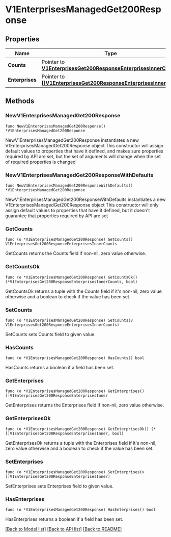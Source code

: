 # V1EnterprisesManagedGet200Response

## Properties

Name | Type | Description | Notes
------------ | ------------- | ------------- | -------------
**Counts** | Pointer to [**V1EnterprisesGet200ResponseEnterprisesInnerCounts**](V1EnterprisesGet200ResponseEnterprisesInnerCounts.md) |  | [optional] 
**Enterprises** | Pointer to [**[]V1EnterprisesGet200ResponseEnterprisesInner**](V1EnterprisesGet200ResponseEnterprisesInner.md) |  | [optional] 

## Methods

### NewV1EnterprisesManagedGet200Response

`func NewV1EnterprisesManagedGet200Response() *V1EnterprisesManagedGet200Response`

NewV1EnterprisesManagedGet200Response instantiates a new V1EnterprisesManagedGet200Response object
This constructor will assign default values to properties that have it defined,
and makes sure properties required by API are set, but the set of arguments
will change when the set of required properties is changed

### NewV1EnterprisesManagedGet200ResponseWithDefaults

`func NewV1EnterprisesManagedGet200ResponseWithDefaults() *V1EnterprisesManagedGet200Response`

NewV1EnterprisesManagedGet200ResponseWithDefaults instantiates a new V1EnterprisesManagedGet200Response object
This constructor will only assign default values to properties that have it defined,
but it doesn't guarantee that properties required by API are set

### GetCounts

`func (o *V1EnterprisesManagedGet200Response) GetCounts() V1EnterprisesGet200ResponseEnterprisesInnerCounts`

GetCounts returns the Counts field if non-nil, zero value otherwise.

### GetCountsOk

`func (o *V1EnterprisesManagedGet200Response) GetCountsOk() (*V1EnterprisesGet200ResponseEnterprisesInnerCounts, bool)`

GetCountsOk returns a tuple with the Counts field if it's non-nil, zero value otherwise
and a boolean to check if the value has been set.

### SetCounts

`func (o *V1EnterprisesManagedGet200Response) SetCounts(v V1EnterprisesGet200ResponseEnterprisesInnerCounts)`

SetCounts sets Counts field to given value.

### HasCounts

`func (o *V1EnterprisesManagedGet200Response) HasCounts() bool`

HasCounts returns a boolean if a field has been set.

### GetEnterprises

`func (o *V1EnterprisesManagedGet200Response) GetEnterprises() []V1EnterprisesGet200ResponseEnterprisesInner`

GetEnterprises returns the Enterprises field if non-nil, zero value otherwise.

### GetEnterprisesOk

`func (o *V1EnterprisesManagedGet200Response) GetEnterprisesOk() (*[]V1EnterprisesGet200ResponseEnterprisesInner, bool)`

GetEnterprisesOk returns a tuple with the Enterprises field if it's non-nil, zero value otherwise
and a boolean to check if the value has been set.

### SetEnterprises

`func (o *V1EnterprisesManagedGet200Response) SetEnterprises(v []V1EnterprisesGet200ResponseEnterprisesInner)`

SetEnterprises sets Enterprises field to given value.

### HasEnterprises

`func (o *V1EnterprisesManagedGet200Response) HasEnterprises() bool`

HasEnterprises returns a boolean if a field has been set.


[[Back to Model list]](../README.md#documentation-for-models) [[Back to API list]](../README.md#documentation-for-api-endpoints) [[Back to README]](../README.md)


